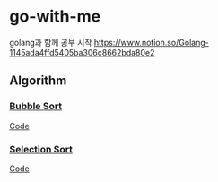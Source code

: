 # go-with-me
golang과 함께 공부 시작
https://www.notion.so/Golang-1145ada4ffd5405ba306c8662bda80e2
## Algorithm
### [Bubble Sort](https://www.notion.so/Bubble-Sort-79b0455a359a49f699d35dc4c74a87fe)
[Code](https://github.com/mytkdals93/go-with-me/blob/main/sorting/bubble/bubble.go)
### [Selection Sort](https://www.notion.so/Selection-Sort-7c1514ff76c14fe995ea84c02edb9413)
[Code](https://github.com/mytkdals93/go-with-me/blob/main/sorting/selection/selection.go)